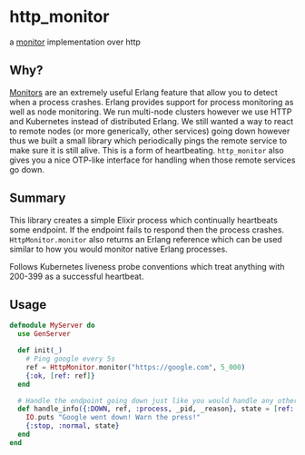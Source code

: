 # http_monitor

a [monitor](https://hexdocs.pm/elixir/Process.html#monitor/1) implementation over http

## Why?

[Monitors](https://hexdocs.pm/elixir/Process.html#monitor/1) are an extremely useful Erlang feature that allow you to detect when a process crashes. Erlang provides support for process monitoring as well as node monitoring. We run multi-node clusters however we use HTTP and Kubernetes instead of distributed Erlang. We still wanted a way to react to remote nodes (or more generically, other services) going down however thus we built a small library which periodically pings the remote service to make sure it is still alive. This is a form of heartbeating. `http_monitor` also gives you a nice OTP-like interface for handling when those remote services go down.

## Summary

This library creates a simple Elixir process which continually heartbeats some endpoint.
If the endpoint fails to respond then the process crashes. `HttpMonitor.monitor` also
returns an Erlang reference which can be used similar to how you would monitor native Erlang
processes.

Follows Kubernetes liveness probe conventions which treat anything with 200-399 as a successful
heartbeat.

## Usage

```ex
defmodule MyServer do
  use GenServer

  def init(_)
    # Ping google every 5s
    ref = HttpMonitor.monitor("https://google.com", 5_000)
    {:ok, [ref: ref]}
  end

  # Handle the endpoint going down just like you would handle any other monitor
  def handle_info({:DOWN, ref, :process, _pid, _reason}, state = [ref: ref]) do
    IO.puts "Google went down! Warn the press!"
    {:stop, :normal, state}
  end
end
```
